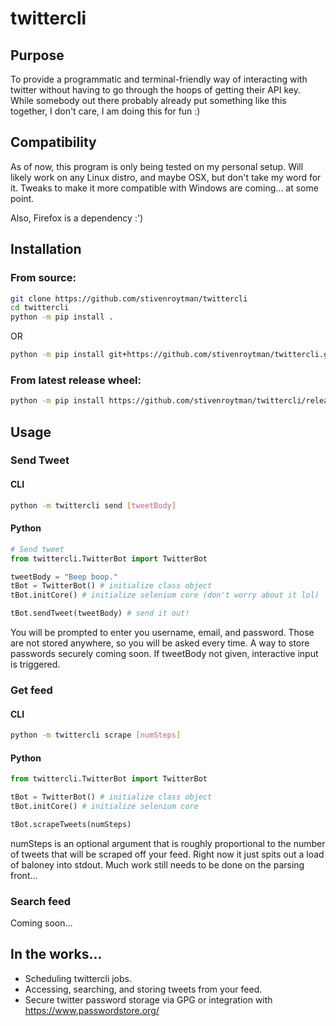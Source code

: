 # twittercli


## Purpose

To provide a programmatic and terminal-friendly way of interacting with twitter
without having to go through the hoops of getting their API key. While somebody
out there probably already put something like this together, I don't care, I am
doing this for fun :)

## Compatibility

As of now, this program is only being tested on my personal setup. Will likely work
on any Linux distro, and maybe OSX, but don't take my word for it. Tweaks to make it
more compatible with Windows are coming... at some point.

Also, Firefox is a dependency :')

## Installation

### From source:
```bash
git clone https://github.com/stivenroytman/twittercli
cd twittercli
python -m pip install .
```
OR
```bash
python -m pip install git+https://github.com/stivenroytman/twittercli.git
```

### From latest release wheel:
```bash
python -m pip install https://github.com/stivenroytman/twittercli/releases/download/v.0.0.2/twittercli-0.0.2-py3-none-any.whl
```

## Usage

### Send Tweet

#### CLI
```bash
python -m twittercli send [tweetBody]
```

#### Python
```python
# Send tweet
from twittercli.TwitterBot import TwitterBot

tweetBody = "Beep boop."
tBot = TwitterBot() # initialize class object
tBot.initCore() # initialize selenium core (don't worry about it lol)

tBot.sendTweet(tweetBody) # send it out! 

```

You will be prompted to enter you username, email, and password.
Those are not stored anywhere, so you will be asked every time.
A way to store passwords securely coming soon.
If tweetBody not given, interactive input is triggered.

### Get feed

#### CLI
```bash
python -m twittercli scrape [numSteps]
```

#### Python
```python
from twittercli.TwitterBot import TwitterBot

tBot = TwitterBot() # initialize class object
tBot.initCore() # initialize selenium core

tBot.scrapeTweets(numSteps)
```

numSteps is an optional argument that is roughly proportional 
to the number of tweets that will be scraped off your feed.
Right now it just spits out a load of baloney into stdout.
Much work still needs to be done on the parsing front...

### Search feed

Coming soon...

## In the works...

* Scheduling twittercli jobs.
* Accessing, searching, and storing tweets from your feed.
* Secure twitter password storage via GPG or integration with https://www.passwordstore.org/

